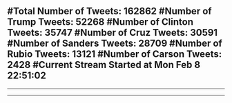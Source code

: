 #Total Number of Tweets: 162862 
#Number of Trump Tweets: 52268
#Number of Clinton Tweets: 35747
#Number of Cruz Tweets: 30591
#Number of Sanders Tweets: 28709
#Number of Rubio Tweets: 13121
#Number of Carson Tweets: 2428
#Current Stream Started at Mon Feb  8 22:51:02
---
---
---
